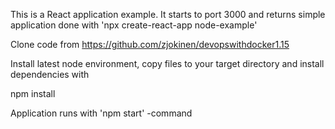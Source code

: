 This is a React application example. It starts to port 3000 and returns simple
application done with 'npx create-react-app node-example'

Clone code from https://github.com/zjokinen/devopswithdocker1.15

Install latest node environment, copy files to your target directory and install
dependencies with 

npm install

Application runs with 'npm start' -command
